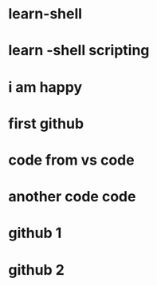 # learn-shell
# learn -shell scripting
# i am happy 
# first github
# code from vs code
# another code code
# github 1
# github 2
